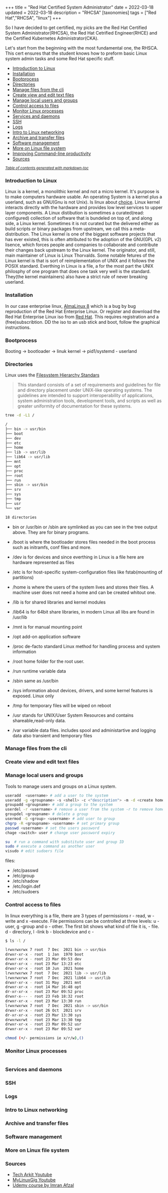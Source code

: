 +++
title = "Red Hat Certified System Administrator"
date = 2022-03-18
updated = 2022-03-18
description = "RHCSA"
[taxonomies]
tags = ["Red Hat","RHCSA", "linux"]
+++

So I have decided to get certified, my picks are the Red Hat Certified System Administrator(RHCSA), the Red Hat Cetrified Engineer(RHCE) and the Certified Kubernetes Administrator(CKA).

Let's start from the beginning with the most fundamental one, the RHSCA. This cert ensures that the student knows how to preform basic Linux system admin tasks and some Red Hat specific stuff.

<!-- more -->

- [Introduction to Linux](#introduction-to-linux)
- [Installation](#installation)
- [Bootprocess](#bootprocess)
- [Directories](#directories)
- [Manage files from the cli](#manage-files-from-the-cli)
- [Create view and edit text files](#create-view-and-edit-text-files)
- [Manage local users and groups](#manage-local-users-and-groups)
- [Control access to files](#control-access-to-files)
- [Monitor Linux processes](#monitor-linux-processes)
- [Services and daemons](#services-and-daemons)
- [SSH](#ssh)
- [Logs](#logs)
- [Intro to Linux networking](#intro-to-linux-networking)
- [Archive and transfer files](#archive-and-transfer-files)
- [Software management](#software-management)
- [More on Linux file system](#more-on-linux-file-system)
- [Improving Command-line productivity](#improving-command-line-productivity)
- [Sources](#sources)

<small><i><a href='http://ecotrust-canada.github.io/markdown-toc/'>Table of contents generated with markdown-toc</a></i></small>


### Introduction to Linux

Linux is a kernel, a monolithic kernel and not a micro kernel. It's purpose is to make computers hardware usable. An operating System is a kernel plus a userland, such as GNU(Gnu is not Unix). Is linux about [choice](http://www.islinuxaboutchoice.com/).
Linux kernel interacts directly with the hardware and provides low level services to upper layer components.
A Linux distibution is sometimes a curated(read: configured) collection of software that is bundeled on top of, and along side, a Linux kernel. Sometimes it is not curated but the delivered either as build scripts or binary packages from upstream, we call this a meta-distribution. The Linux kernel is one of the biggest software projects that has ever existed, this is often attributed to the adoption of the GNU(GPL v2) lisence, which forces people and companies to collaborate and contribute their changes back upstream to the Linux kernel. The originator, and still, main maintainer of Linux is Linux Thorvalds. Some notable fetures of the Linux kernel is that is sort of reimplementation of UNIX and it follows the POSIX standard. Everthing in Linux is a file, a for the most part the UNIX philosphy of one program that does one task very well is the standard. They(the kernel maintainers) also have a strict rule of never breaking userland.

### Installation 

In our case enterprise linux, [AlmaLinux 8](https://almalinux.org/) which is a bug by bug reproduction of the Red Hat Enterprise Linux. Or register and download the Red Hat Enterprise Linux iso from [Red Hat](https://developers.redhat.com/products/rhel/download). This requires registration and a (free)subscribtion. 
DD the iso to an usb stick and boot, follow the graphical instructions.

### Bootprocess

Booting -> bootloader -> linuk kernel -> pid1/systemd - userland

### Directories
Linux uses the [Filesystem Hierarchy Standars](https://refspecs.linuxfoundation.org/FHS_3.0/fhs/index.html)

>This standard consists of a set of requirements and guidelines for file and directory placement under UNIX-like operating systems. The guidelines are intended to support interoperability of applications, system administration tools, development tools, and scripts as well as greater uniformity of documentation for these systems.

```sh
tree -d -L1 /

/
├── bin -> usr/bin
├── boot
├── dev
├── etc
├── home
├── lib -> usr/lib
├── lib64 -> usr/lib
├── mnt
├── opt
├── proc
├── root
├── run
├── sbin -> usr/bin
├── srv
├── sys
├── tmp
├── usr
└── var

18 directories
```

* bin or /usr/bin or /sbin are symlinked as you can see in the tree output above. They are for binary programs. 

* /boot is where the bootloader stores files needed in the boot process such as initramfs, conf files and more.

* /dev is for devices and since everthing in Linux is a file here are hardware represented as files

* /etc is for host-specific system-configuration files like fstab(mounting of partitions)

* /home is where the users of the system lives and stores their files. A machine user does not need a home and can be created whitout one.

* /lib is for shared libraries and kernel modules

* /lib64 is for 64bit share libraries, in modern Linux all libs are found in /usr/lib

* /mnt is for manual mounting point

* /opt add-on application software

* /proc de-facto standard Linux method for handling process and system information

* /root home folder for the root user.

* /run runtime variable data

* /sbin same as /usr/bin

* /sys information about devices, drivers, and some kernel features is exposed. Linux only

* /tmp for temporary files will be wiped on reboot

* /usr stands for UNIX/User System Resources and contains shareable,read-only data.

* /var variable data files. includes spool and administartive and logging data also transient and temporary files

### Manage files from the cli

### Create view and edit text files 

### Manage local users and groups

Tools to manage users and groups on a Linux system.

```sh
useradd  <username> # add a user to the system
useradd -g <groupname> -s <shell> -c <"description"> -m -d <create home directory> <username>
groupadd <groupname> # add a group to the system
userdel -r <username> # remove a user from the system -r to remove home directory
groupdel <groupname> # delete a group
usermod -G <group> <username> # add user to group
chgrp -R <groupname> <username> # set primary group
passwd <username> # set the users password
chage <switch> user # change user password expiry 

su  # run a command with substitute user and group ID
sudo # execute a command as another user
visudo # edit sudoers file
```
files:

* /etc/passwd
* /etc/group
* /etc/shadow
* /etc/login.def
* /etc/sudoers

### Control access to files

In linux everything is a file, there are 3 types of permissions r - read, w - write and x -execute. 
File permissions can be controlled at three levels: u - user, g -group and o - other.
The first bit shows what kind of file it is, - file. d - directory, l -link b - blockdevice and c - 

```sh
$ ls -l /

lrwxrwxrwx 7 root  7 Dec  2021 bin -> usr/bin
drwxr-xr-x - root  1 Jan  1970 boot
drwxr-xr-x - root 23 Mar 09:53 dev
drwxr-xr-x - root 23 Mar 13:23 etc
drwxr-xr-x - root 10 Jun  2021 home
lrwxrwxrwx 7 root  7 Dec  2021 lib -> usr/lib
lrwxrwxrwx 7 root  7 Dec  2021 lib64 -> usr/lib
drwxr-xr-x - root 31 May  2021 mnt
drwxr-xr-x - root 14 Mar 16:48 opt
dr-xr-xr-x - root 23 Mar 09:52 proc
drwxr-x--- - root 23 Feb 18:32 root
drwxr-xr-x - root 23 Mar 13:30 run
lrwxrwxrwx 7 root  7 Dec  2021 sbin -> usr/bin
drwxr-xr-x - root 26 Oct  2021 srv
dr-xr-xr-x - root 23 Mar 13:30 sys
drwxrwxrwt - root 23 Mar 13:30 tmp
drwxr-xr-x - root 23 Mar 09:52 usr
drwxr-xr-x - root 23 Mar 09:52 var

chmod (+/- permissions ie x/r/w),()

```


### Monitor Linux processes

```sh
```

### Services and daemons

### SSH

### Logs

### Intro to Linux networking

### Archive and transfer files

### Software management

### More on Linux file system








### Sources 
* [Tech Arkit Youtube](https://www.youtube.com/watch?v=-wNfs5fRazI)
* [MyLinuxGig Youtube](https://www.youtube.com/watch?v=3Qo5_Is0VsY)
* [Udemy course by Imran Afzal](https://www.udemy.com/course/unofficial-linux-redhat-certified-system-administrator-rhcsa-8/)
